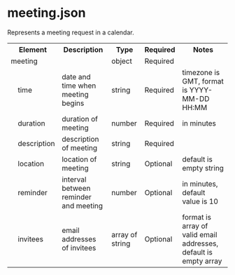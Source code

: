# meeting.json

Represents a meeting request in a calendar.

<table>
  <tr>
    <th colspan="2"><b>Element</b></th>
    <th><b>Description</b></th>
    <th><b>Type</b></th>
    <th><b>Required<b></th>
    <th><b>Notes</b></th>
  </tr>
  <tr>
    <td colspan="2">meeting</td>
    <td></td>
    <td>object</td>
    <td>Required</td>
    <td></td>
  </tr>
  <tr>
    <td></td>
    <td>time</td>
    <td>date and time when meeting begins</td>
    <td>string</td>
    <td>Required</td>
    <td>timezone is GMT, format is YYYY-MM-DD HH:MM</td>
  </tr>
  <tr>
    <td></td>
    <td>duration</td>
    <td>duration of meeting</td>
    <td>number</td>
    <td>Required</td>
    <td>in minutes</td>
  </tr>
    <tr>
    <td></td>
    <td>description</td>
    <td>description of meeting</td>
    <td>string</td>
    <td>Required</td>
    <td></td>
  </tr>
  <tr>
    <td></td>
    <td>location</td>
    <td>location of meeting</td>
    <td>string</td>
    <td>Optional</td>
    <td>default is empty string</td>
  </tr>
    <tr>
    <td></td>
    <td>reminder</td>
    <td>interval between reminder and meeting</td>
    <td>number</td>
    <td>Optional</td>
    <td>in minutes, default value is 10</td>
  </tr>
  <tr>
    <td></td>
    <td>invitees</td>
    <td>email addresses of invitees</td>
    <td>array of string</td>
    <td>Optional</td>
    <td>format is array of valid email addresses, default is empty array</td>
  </tr>
</table>
